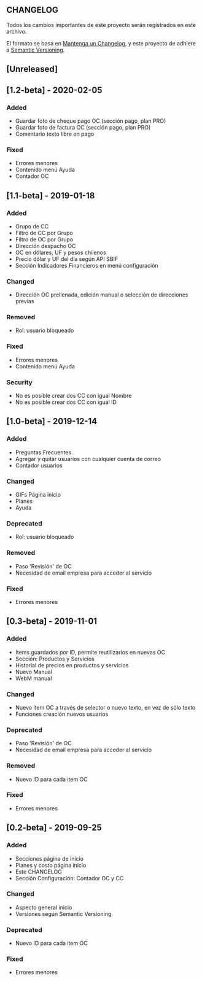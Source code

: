 ## CHANGELOG
Todos los cambios importantes de este proyecto serán registrados en este archivo.

El formato se basa en [Mantenga un Changelog](https://keepachangelog.com/es-ES/1.0.0/),
y este proyecto de adhiere a [Semantic Versioning](https://semver.org/spec/v2.0.0.html).

## [Unreleased]

## [1.2-beta] - 2020-02-05
### Added
- Guardar foto de cheque pago OC (sección pago, plan PRO)
- Guardar foto de factura OC (sección pago, plan PRO)
- Comentario texto libre en pago


### Fixed
- Errores menores
- Contenido menú Ayuda
- Contador OC

## [1.1-beta] - 2019-01-18
### Added
- Grupo de CC
- Filtro de CC por Grupo
- Filtro de OC por Grupo
- Dirección despacho OC
- OC en dólares, UF y pesos chilenos
- Precio dólar y UF del día según API SBIF
- Sección Indicadores Financieros en menú configuración

### Changed
- Dirección OC prellenada, edición manual o selección de direcciones previas

### Removed
- Rol: usuario bloqueado

### Fixed
- Errores menores
- Contenido menú Ayuda

### Security
- No es posible crear dos CC con igual Nombre
- No es posible crear dos CC con igual ID

## [1.0-beta] - 2019-12-14
### Added
- Preguntas Frecuentes
- Agregar y quitar usuarios con cualquier cuenta de correo
- Contador usuarios

### Changed
- GIFs Página inicio
- Planes
- Ayuda

### Deprecated
- Rol: usuario bloqueado

### Removed
- Paso 'Revisión' de OC
- Necesidad de email empresa para acceder al servicio

### Fixed
- Errores menores

## [0.3-beta] - 2019-11-01
### Added
- Items guardados por ID, permite reutilizarlos en nuevas OC
- Sección: Productos y Servicios
- Historial de precios en productos y servicios
- Nuevo Manual
- WebM manual

### Changed
- Nuevo ítem OC a través de selector o nuevo texto, en vez de sólo texto
- Funciones creación nuevos usuarios

### Deprecated
- Paso 'Revisión' de OC
- Necesidad de email empresa para acceder al servicio

### Removed
- Nuevo ID para cada item OC

### Fixed
- Errores menores

## [0.2-beta] - 2019-09-25
### Added
- Secciones página de inicio
- Planes y costo página inicio
- Este CHANGELOG
- Sección Configuración: Contador OC y CC

### Changed
- Aspecto general inicio
- Versiones según Semantic Versioning

### Deprecated
- Nuevo ID para cada item OC

### Fixed
- Errores menores